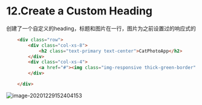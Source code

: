 # 12.Create a Custom Heading

创建了一个自定义的heading，标题和图片在一行，图片为之前设置过的响应式的

```html
	<div class="row">
		<div class="col-xs-8">
			<h2 class="text-primary text-center">CatPhotoApp</h2>
		</div>
		<div class="col-xs-4">
			<a href="#"><img class="img-responsive thick-green-border" src="https://bit.ly/fcc-relaxing-cat" alt="A cute orange cat lying on its back."></a>
		</div>

	</div>
```

![image-20201229152404153](https://tva1.sinaimg.cn/large/0081Kckwly1gm4r81k4h8j30q2078go6.jpg)

